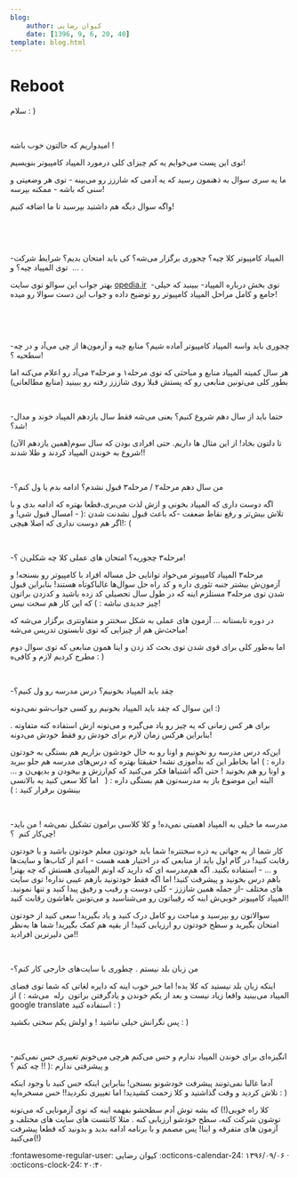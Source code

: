```yaml
---
blog:
    author: کیوان رضایی
    date: [1396, 9, 6, 20, 40]
template: blog.html
---
```

# Reboot

<div class="cnt">
<p>سلام : )</p>
<p><br/></p>
<p>امیدواریم که حالتون خوب باشه !</p>
<p>توی این پست می‌خوایم یه کم چیزای کلی درمورد المپیاد کامپیوتر بنویسیم!</p>
<p>ما یه سری سوال به ذهنمون رسید که یه آدمی که شاززز رو می‌بینه - توی هر وضعیتی و سنی که باشه - ممکنه بپرسه!</p>
<p>واگه سوال دیگه هم داشتید بپرسید تا ما اضافه کنیم!</p>
<p><br/></p>
<p><br/></p>

<p>-المپیاد کامپیوتر کلا چیه؟ چجوری برگزار می‌شه؟ کی باید امتحان بدیم؟ شرایط شرکت توی المپیاد چیه؟ و  ... .</p>
<p>بهتر جواب این سوالو توی سایت <a href="opedia.ir">opedia.ir</a>  -توی بخش درباره المپیاد- ببینید که خیلی جامع و کامل مراحل المپیاد کامپیوتر رو توضیح داده و جواب این دست سوالا رو میده!</p>
<p><br/></p>
<p><br/></p>
<p>-چجوری باید واسه المپیاد کامپیوتر آماده شیم؟ منابع چیه و آزمون‌ها از چی می‌آد و در چه سطحیه ؟!</p>
<p>هر سال کمیته المپیاد منابع و مباحثی که توی مرحله۱ و مرحله۲ می‌آد رو اعلام می‌کنه اما بطور کلی می‌تونین منابعی رو که پستش قبلا روی شاززز رفته رو ببینید (منابع مطالعاتی)</p>
<p><br/></p>
<p>-حتما باید از سال دهم شروع کنیم؟ یعنی می‌شه فقط سال یازدهم المپیاد خوند و مدال شد؟!</p>
<p>تا دلتون بخاد! از این مثال ها داریم. حتی افرادی بودن که سال سوم(همین یازدهم الآن) شروع به خوندن المپیاد کردند و طلا شدند‌!!</p>
<p><br/></p>
<p>-من سال دهم مرحله۲ / مرحله۳ قبول نشدم؟ ادامه بدم یا ول کنم؟</p>
<p>اگه دوست داری که المپیاد بخونی و ازش لذت می‌بری،قطعا بهتره که ادامه بدی و با تلاش بیش‌تر و رفع نقاط ضعفت -که باعث قبول نشدنت شدن :‌( - امسال قبول شی! و اگر هم دوست نداری که اصلا هیچی!‌: (</p>
<p><br/></p>
<p>-مرحله۳ چجوریه؟ امتحان های عملی کلا چه شکلی‌ن ؟!</p>
<p>مرحله۳ المپیاد کامپیوتر می‌خواد توانایی حل مساله افراد با کامپیوتر رو بسنجه! و آزمون‌ش بیشتر جنبه تئوری داره‌ و کد راه حل سوال‌ها غالباکوتاه هستند! بنابراین قبول شدن توی مرحله۳ مستلزم اینه که در طول سال تحصیلی کد زده باشید و کد‌زدن براتون چیز جدیدی نباشه :‌ ) که این کار هم سخت نیس!</p>
<p>در دوره تابستانه ...‌ آزمون های عملی به شکل سختتر و متفاوتتری برگزار می‌شه که مباحث‌ش هم از چیزایی که توی تابستون تدریس می‌شه!</p>
<p>اما به‌طور کلی برای قوی شدن توی بحث کد زدن و اینا همون منابعی که توی سوال دوم مطرح کردیم لازم و کافی‌ه : )</p>
<p><br/></p>
<p>-چقد باید المپیاد بخونیم؟ درس‌ مدرسه رو ول کنیم؟</p>
<p>این سوال که چقد باید المپیاد بخونیم رو کسی جواب‌شو نمی‌دونه :‌)</p>
<p>برای هر کس زمانی که یه چیز رو یاد می‌گیره و می‌تونه ازش استفاده کنه متفاوته . بنابراین هرکس زمان لازم برای خودش رو فقط خودش می‌دونه!</p>
<p>این‌که درس مدرسه رو نخونیم و اونا رو به حال خودشون بزاریم هم بستگی به خودتون داره : ) اما بخاطر این که بدآموزی نشه! حقیقتا بهتره که درس‌های مدرسه هم جلو ببرید و اونا رو هم بخونید ! حتی اگه اشتباها فکر می‌کنید که کم‌ارزش و بیخودن و بدیهی‌ن و ... البته این موضوع باز به مدرسه‌تون هم بستگی داره : (   اما کلا سعی کنید یه بالانسی بینشون برقرار کنید :‌ )</p>
<p><br/></p>
<p>-مدرسه ما خیلی به المپیاد اهمیتی نمی‌ده! و کلا کلاسی برامون تشکیل نمی‌شه ! من باید چی‌کار کنم  ؟!</p>
<p>کار شما از یه جهاتی یه ذره سختتره! شما باید خودتون معلم خودتون باشید و با خودتون رقابت کنید! در گام اول باید از منابعی که در اختیار همه هست - اعم از کتاب‌ها و سایت‌ها و ... - استفاده بکنید. اگه هم‌مدرسه ای که دارید که اونم المپیادی هستش که چه بهتر! با‌هم درس بخونید و پیشرفت کنید! اما اگه فقط خودتونید بازهم عیبی نداره! توی سایت های مختلف -از جمله همین شاززز - کلی دوست و رقیب و رفیق پیدا کنید و تنها نمونید. المپیاد کامپیوتر خوبی‌ش اینه که رقیباتون رو می‌شناسید و می‌تونین باهاشون رقابت کنید!</p>
<p>سوالاتون رو بپرسید و مباحث رو کامل درک کنید و یاد بگیرید! سعی کنید از خودتون امتحان بگیرید و سطح خودتون رو ارزیابی کنید! از بقیه هم کمک بگیرید! شما ها به‌نظر من دلیرترین افرادید!!</p>
<p><br/></p>
<p>-من زبان بلد نیستم . چطوری با سایت‌های خارجی کار کنم؟</p>
<p>اینکه زبان بلد نیستید که کلا بده! اما خبر خوب اینه که دایره لغاتی که شما توی فضای المپیاد می‌بینید واقعا زیاد نیست و بعد از یکم خوندن و یادگرفتن براتون  رله  می‌شه : ) از google translate استفاده کنید : )</p>
<p>پس نگرانش خیلی نباشید ! و اولش یکم سختی بکشید : )</p>
<p><br/></p>
<p>-انگیزه‌ای برای خوندن المپیاد ندارم و حس می‌کنم هرچی می‌خونم تغییری حس نمی‌کنم و پیشرفتی ندارم :‌(‌ !! چه کنم ؟</p>
<p>آدما غالبا نمی‌تونند پیشرفت خودشونو بسنجن! بنابراین اینکه حس کنید با وجود اینکه تلاش کردید و وقت گذاشتید و کلا زحمت کشیدید! اما تغییری نکردید!! حس مسخره‌ایه : )</p>
<p>کلا راه خوبی(!) که بشه توش آدم سطحشو بفهمه اینه که توی آزمونایی که می‌تونه توشون شرکت کنه، سطح خودشو ارزیابی کنه . مثلا کانتست های سایت های مختلف و آزمون های متفرقه و اینا! پس مصمم و با برنامه ادامه بدید و بدونید که قطعا پیشرفت می‌کنید(!)</p>
</div>

<div class="blog-info" markdown>
<span class="blog-author">
:fontawesome-regular-user: کیوان رضایی
</span>
<span class="blog-date">
:octicons-calendar-24: ۱۳۹۶/۰۹/۰۶ · :octicons-clock-24: ۲۰:۴۰
</span>
</div>

